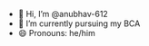 - 👋 Hi, I’m @anubhav-612
- 🌱 I’m currently pursuing my BCA 
- 😄 Pronouns: he/him


<!---
anubhav-612/anubhav-612 is a ✨ special ✨ repository because its `README.md` (this file) appears on your GitHub profile.
You can click the Preview link to take a look at your changes.
--->
